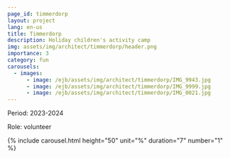 ```yaml
---
page_id: timmerdorp
layout: project
lang: en-us
title: Timmerdorp
description: Holiday children's activity camp
img: assets/img/architect/timmerdorp/header.png
importance: 3
category: fun
carousels:
  - images:
      - image: /ejb/assets/img/architect/timmerdorp/IMG_9943.jpg
      - image: /ejb/assets/img/architect/timmerdorp/IMG_9999.jpg
      - image: /ejb/assets/img/architect/timmerdorp/IMG_0021.jpg
---
```


Period: 2023-2024

Role: volunteer

{% include carousel.html height="50" unit="%" duration="7" number="1" %}

<!-- inline slider -->
